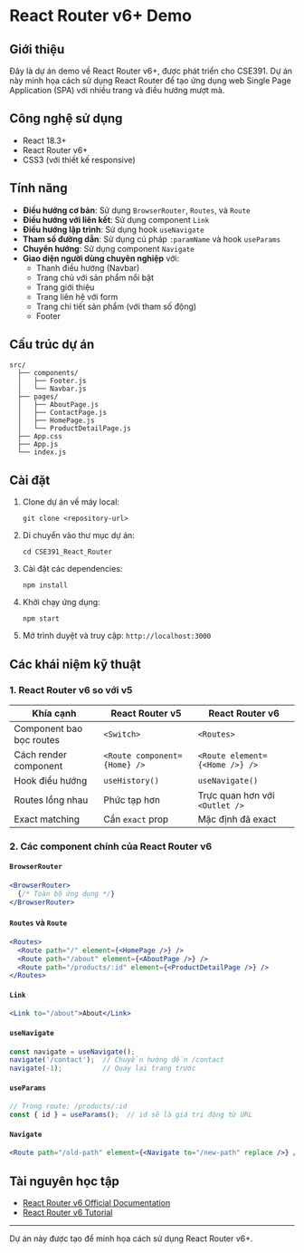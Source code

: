 # React Router v6+ Demo

## Giới thiệu
Đây là dự án demo về React Router v6+, được phát triển cho CSE391. Dự án này minh họa cách sử dụng React Router để tạo ứng dụng web Single Page Application (SPA) với nhiều trang và điều hướng mượt mà.

## Công nghệ sử dụng
- React 18.3+
- React Router v6+
- CSS3 (với thiết kế responsive)

## Tính năng
- **Điều hướng cơ bản**: Sử dụng `BrowserRouter`, `Routes`, và `Route`
- **Điều hướng với liên kết**: Sử dụng component `Link`
- **Điều hướng lập trình**: Sử dụng hook `useNavigate`
- **Tham số đường dẫn**: Sử dụng cú pháp `:paramName` và hook `useParams`
- **Chuyển hướng**: Sử dụng component `Navigate`
- **Giao diện người dùng chuyên nghiệp** với:
  - Thanh điều hướng (Navbar)
  - Trang chủ với sản phẩm nổi bật
  - Trang giới thiệu
  - Trang liên hệ với form
  - Trang chi tiết sản phẩm (với tham số động)
  - Footer

## Cấu trúc dự án
```
src/
  ├── components/
  │   ├── Footer.js
  │   └── Navbar.js
  ├── pages/
  │   ├── AboutPage.js
  │   ├── ContactPage.js
  │   ├── HomePage.js
  │   └── ProductDetailPage.js
  ├── App.css
  ├── App.js
  └── index.js
```

## Cài đặt
1. Clone dự án về máy local:
   ```
   git clone <repository-url>
   ```

2. Di chuyển vào thư mục dự án:
   ```
   cd CSE391_React_Router
   ```

3. Cài đặt các dependencies:
   ```
   npm install
   ```

4. Khởi chạy ứng dụng:
   ```
   npm start
   ```

5. Mở trình duyệt và truy cập: `http://localhost:3000`

## Các khái niệm kỹ thuật

### 1. React Router v6 so với v5

| Khía cạnh | React Router v5 | React Router v6 |
|-----------|----------------|----------------|
| Component bao bọc routes | `<Switch>` | `<Routes>` |
| Cách render component | `<Route component={Home} />` | `<Route element={<Home />} />` |
| Hook điều hướng | `useHistory()` | `useNavigate()` |
| Routes lồng nhau | Phức tạp hơn | Trực quan hơn với `<Outlet />` |
| Exact matching | Cần `exact` prop | Mặc định đã exact |

### 2. Các component chính của React Router v6

#### `BrowserRouter`
```jsx
<BrowserRouter>
  {/* Toàn bộ ứng dụng */}
</BrowserRouter>
```

#### `Routes` và `Route`
```jsx
<Routes>
  <Route path="/" element={<HomePage />} />
  <Route path="/about" element={<AboutPage />} />
  <Route path="/products/:id" element={<ProductDetailPage />} />
</Routes>
```

#### `Link`
```jsx
<Link to="/about">About</Link>
```

#### `useNavigate`
```jsx
const navigate = useNavigate();
navigate('/contact');  // Chuyển hướng đến /contact
navigate(-1);          // Quay lại trang trước
```

#### `useParams`
```jsx
// Trong route: /products/:id
const { id } = useParams();  // id sẽ là giá trị động từ URL
```

#### `Navigate`
```jsx
<Route path="/old-path" element={<Navigate to="/new-path" replace />} />
```

## Tài nguyên học tập
- [React Router v6 Official Documentation](https://reactrouter.com/en/main)
- [React Router v6 Tutorial](https://reactrouter.com/en/main/start/tutorial)

---

Dự án này được tạo để minh họa cách sử dụng React Router v6+. 